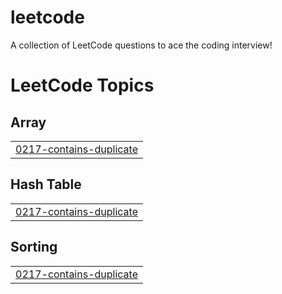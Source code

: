 # leetcode
A collection of LeetCode questions to ace the coding interview!

<!---LeetCode Topics Start-->
# LeetCode Topics
## Array
|  |
| ------- |
| [0217-contains-duplicate](https://github.com/AMANJHA79/leetcode/tree/master/0217-contains-duplicate) |
## Hash Table
|  |
| ------- |
| [0217-contains-duplicate](https://github.com/AMANJHA79/leetcode/tree/master/0217-contains-duplicate) |
## Sorting
|  |
| ------- |
| [0217-contains-duplicate](https://github.com/AMANJHA79/leetcode/tree/master/0217-contains-duplicate) |
<!---LeetCode Topics End-->